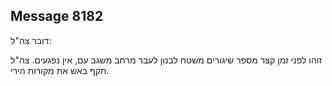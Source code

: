## Message 8182

דובר צה"ל:

זוהו לפני זמן קצר מספר שיגורים משטח לבנון לעבר מרחב משגב עם, אין נפגעים. צה"ל תקף באש את מקורות הירי.

